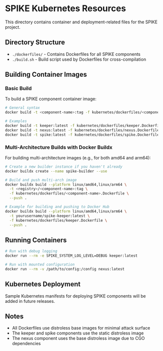 # SPIKE Kubernetes Resources

This directory contains container and deployment-related files for the SPIKE project.

## Directory Structure

- `./dockerfiles/` - Contains Dockerfiles for all SPIKE components
- `./build.sh` - Build script used by Dockerfiles for cross-compilation

## Building Container Images

### Basic Build

To build a SPIKE component container image:

```bash
# General syntax
docker build -t <component-name>:tag -f kubernetes/dockerfiles/<component-name>.Dockerfile .

# Examples
docker build -t keeper:latest -f kubernetes/dockerfiles/keeper.Dockerfile .
docker build -t nexus:latest -f kubernetes/dockerfiles/nexus.Dockerfile .
docker build -t spike:latest -f kubernetes/dockerfiles/spike.Dockerfile .
```

### Multi-Architecture Builds with Docker Buildx

For building multi-architecture images (e.g., for both amd64 and arm64):

```bash
# Create a new builder instance if you haven't already
docker buildx create --name spike-builder --use

# Build and push multi-arch image
docker buildx build --platform linux/amd64,linux/arm64 \
  -t <registry>/<component-name>:tag \
  -f kubernetes/dockerfiles/<component-name>.Dockerfile \
  --push .

# Example for building and pushing to Docker Hub
docker buildx build --platform linux/amd64,linux/arm64 \
  -t yourusername/spike-keeper:latest \
  -f kubernetes/dockerfiles/keeper.Dockerfile \
  --push .
```

## Running Containers

```bash
# Run with debug logging
docker run --rm -e SPIKE_SYSTEM_LOG_LEVEL=DEBUG keeper:latest

# Run with mounted configuration
docker run --rm -v /path/to/config:/config nexus:latest
```

## Kubernetes Deployment

Sample Kubernetes manifests for deploying SPIKE components will be added in future releases.

## Notes

- All Dockerfiles use distroless base images for minimal attack surface
- The keeper and spike components use the static distroless image
- The nexus component uses the base distroless image due to CGO dependencies
